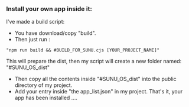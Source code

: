### Install your own app inside it:

I've made a build script:

- You have download/copy "build".
- Then just run :

```
"npm run build && #BUILD_FOR_SUNU.cjs [YOUR_PROJECT_NAME]"
```

This will prepare the dist, then my script will create a new folder named: "#SUNU_OS_dist"

- Then copy all the contents inside "#SUNU_OS_dist" into the public directory of my project.
- Add your entry inside "the app_list.json" in my project.
  That's it, your app has been installed ....
